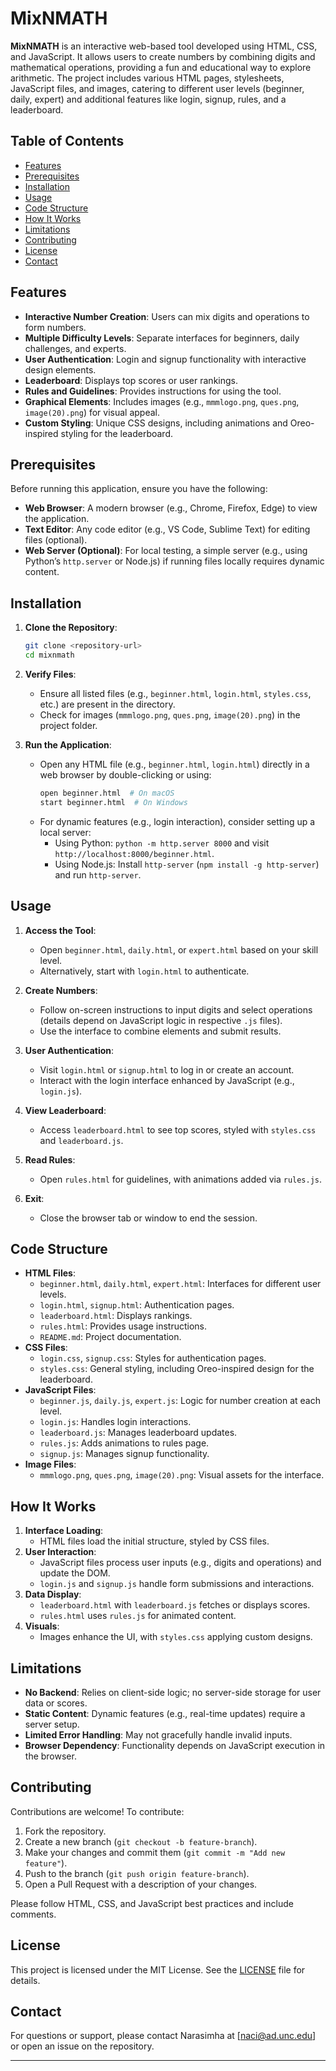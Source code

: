 

# MixNMATH

**MixNMATH** is an interactive web-based tool developed using HTML, CSS, and JavaScript. It allows users to create numbers by combining digits and mathematical operations, providing a fun and educational way to explore arithmetic. The project includes various HTML pages, stylesheets, JavaScript files, and images, catering to different user levels (beginner, daily, expert) and additional features like login, signup, rules, and a leaderboard.

## Table of Contents
- [Features](#features)
- [Prerequisites](#prerequisites)
- [Installation](#installation)
- [Usage](#usage)
- [Code Structure](#code-structure)
- [How It Works](#how-it-works)
- [Limitations](#limitations)
- [Contributing](#contributing)
- [License](#license)
- [Contact](#contact)

## Features
- **Interactive Number Creation**: Users can mix digits and operations to form numbers.
- **Multiple Difficulty Levels**: Separate interfaces for beginners, daily challenges, and experts.
- **User Authentication**: Login and signup functionality with interactive design elements.
- **Leaderboard**: Displays top scores or user rankings.
- **Rules and Guidelines**: Provides instructions for using the tool.
- **Graphical Elements**: Includes images (e.g., `mmmlogo.png`, `ques.png`, `image(20).png`) for visual appeal.
- **Custom Styling**: Unique CSS designs, including animations and Oreo-inspired styling for the leaderboard.

## Prerequisites
Before running this application, ensure you have the following:
- **Web Browser**: A modern browser (e.g., Chrome, Firefox, Edge) to view the application.
- **Text Editor**: Any code editor (e.g., VS Code, Sublime Text) for editing files (optional).
- **Web Server (Optional)**: For local testing, a simple server (e.g., using Python’s `http.server` or Node.js) if running files locally requires dynamic content.

## Installation
1. **Clone the Repository**:
   ```bash
   git clone <repository-url>
   cd mixnmath
   ```

2. **Verify Files**:
   - Ensure all listed files (e.g., `beginner.html`, `login.html`, `styles.css`, etc.) are present in the directory.
   - Check for images (`mmmlogo.png`, `ques.png`, `image(20).png`) in the project folder.

3. **Run the Application**:
   - Open any HTML file (e.g., `beginner.html`, `login.html`) directly in a web browser by double-clicking or using:
     ```bash
     open beginner.html  # On macOS
     start beginner.html  # On Windows
     ```
   - For dynamic features (e.g., login interaction), consider setting up a local server:
     - Using Python: `python -m http.server 8000` and visit `http://localhost:8000/beginner.html`.
     - Using Node.js: Install `http-server` (`npm install -g http-server`) and run `http-server`.

## Usage
1. **Access the Tool**:
   - Open `beginner.html`, `daily.html`, or `expert.html` based on your skill level.
   - Alternatively, start with `login.html` to authenticate.

2. **Create Numbers**:
   - Follow on-screen instructions to input digits and select operations (details depend on JavaScript logic in respective `.js` files).
   - Use the interface to combine elements and submit results.

3. **User Authentication**:
   - Visit `login.html` or `signup.html` to log in or create an account.
   - Interact with the login interface enhanced by JavaScript (e.g., `login.js`).

4. **View Leaderboard**:
   - Access `leaderboard.html` to see top scores, styled with `styles.css` and `leaderboard.js`.

5. **Read Rules**:
   - Open `rules.html` for guidelines, with animations added via `rules.js`.

6. **Exit**:
   - Close the browser tab or window to end the session.

## Code Structure
- **HTML Files**:
  - `beginner.html`, `daily.html`, `expert.html`: Interfaces for different user levels.
  - `login.html`, `signup.html`: Authentication pages.
  - `leaderboard.html`: Displays rankings.
  - `rules.html`: Provides usage instructions.
  - `README.md`: Project documentation.
- **CSS Files**:
  - `login.css`, `signup.css`: Styles for authentication pages.
  - `styles.css`: General styling, including Oreo-inspired design for the leaderboard.
- **JavaScript Files**:
  - `beginner.js`, `daily.js`, `expert.js`: Logic for number creation at each level.
  - `login.js`: Handles login interactions.
  - `leaderboard.js`: Manages leaderboard updates.
  - `rules.js`: Adds animations to rules page.
  - `signup.js`: Manages signup functionality.
- **Image Files**:
  - `mmmlogo.png`, `ques.png`, `image(20).png`: Visual assets for the interface.

## How It Works
1. **Interface Loading**:
   - HTML files load the initial structure, styled by CSS files.
2. **User Interaction**:
   - JavaScript files process user inputs (e.g., digits and operations) and update the DOM.
   - `login.js` and `signup.js` handle form submissions and interactions.
3. **Data Display**:
   - `leaderboard.html` with `leaderboard.js` fetches or displays scores.
   - `rules.html` uses `rules.js` for animated content.
4. **Visuals**:
   - Images enhance the UI, with `styles.css` applying custom designs.

## Limitations
- **No Backend**: Relies on client-side logic; no server-side storage for user data or scores.
- **Static Content**: Dynamic features (e.g., real-time updates) require a server setup.
- **Limited Error Handling**: May not gracefully handle invalid inputs.
- **Browser Dependency**: Functionality depends on JavaScript execution in the browser.

## Contributing
Contributions are welcome! To contribute:
1. Fork the repository.
2. Create a new branch (`git checkout -b feature-branch`).
3. Make your changes and commit them (`git commit -m "Add new feature"`).
4. Push to the branch (`git push origin feature-branch`).
5. Open a Pull Request with a description of your changes.

Please follow HTML, CSS, and JavaScript best practices and include comments.

## License
This project is licensed under the MIT License. See the [LICENSE](LICENSE) file for details.

## Contact
For questions or support, please contact Narasimha at [naci@ad.unc.edu] or open an issue on the repository.

---


